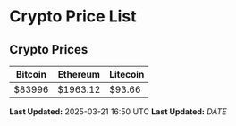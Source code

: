 # Crypto Price List

## Crypto Prices
| Bitcoin | Ethereum | Litecoin |
| ------- | -------- | -------- |
| $83996 | $1963.12 | $93.66 |
**Last Updated:** 2025-03-21 16:50 UTC
**Last Updated:** $DATE$
